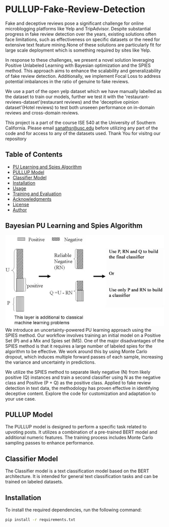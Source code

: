 # PULLUP-Fake-Review-Detection

Fake and deceptive reviews pose a significant challenge for online microblogging platforms like Yelp and TripAdvisor. Despite substantial progress in fake review detection over the years, existing solutions often face limitations, such as effectiveness on specific datasets or the need for extensive text feature mining.None of these solutions are particularly fit for large scale deployment which is something required by sites like Yelp. 

In response to these challenges, we present a novel solution leveraging Positive Unlabeled Learning with Bayesian optimization and the SPIES method. This approach aims to enhance the scalability and generalizability of fake review detection. Additionally, we implement Focal Loss to address potential imbalances in the ratio of genuine to fake reviews. 

We use a part of the open yelp dataset which we have manually labelled as the dataset to train our models, further we test it with the 'restaurant-reviews-dataset'(restaurant reviews) and the 'deceptive opinion dataset'(Hotel reviews) to test both unseeen performance on in-domain reviews and cross-domain reviews.

This project is a part of the course ISE 540 at the University of Southern California. Please email sanathsr@usc.edu before utilizing any part of the code and for access to any of the datasets used.  Thank You for visitng our repository

## Table of Contents
- [PU Learning and Spies Algorithm](#pu-learning-and-spies-algoirthm)
- [PULLUP Model](#pullup-model)
- [Classifier Model](#classifier-model)
- [Installation](#installation)
- [Usage](#usage)
- [Training and Evaluation](#training-and-evaluation)
- [Acknowledgments](#acknowledgments)
- [License](#license)
- [Author](#author)

## Bayesian PU Learning and Spies Algorithm
![Spies](spies.png)
We introduce an uncertainty-powered PU learning approach using the SPIES method. Our workflow involves training an initial model on a Positive Set (P) and a Mix and Spies set (MS). One of the major disadvantages of the SPIES method is that it requires a large number of labeled spies for the algorithm to be effective. We work around this by using Monte Carlo dropout, which induces multiple forward passes of each sample, increasing the variance and uncertainty in predictions.

We utilize the SPIES method to separate likely negative (N) from likely positive (Q) instances and train a second classifier using N as the negative class and Positive (P + Q) as the positive class. Applied to fake review detection in text data, the methodology has proven effective in identifying deceptive content. Explore the code for customization and adaptation to your use case.

## PULLUP Model

The PULLUP model is designed to perform a specific task related to upvoting posts. It utilizes a combination of a pre-trained BERT model and additional numeric features. The training process includes Monte Carlo sampling passes to enhance performance.

## Classifier Model

The Classifier model is a text classification model based on the BERT architecture. It is intended for general text classification tasks and can be trained on labeled datasets.

## Installation

To install the required dependencies, run the following command:

```bash
pip install -r requirements.txt
